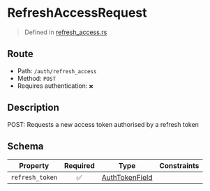 # RefreshAccessRequest
> Defined in [refresh_access.rs](../../../../../interface/src/interface/routes/auth/refresh_access.rs)

## Route
- Path: `/auth/refresh_access`
- Method: `POST`
- Requires authentication: `❌`

## Description
POST: Requests a new access token authorised by a refresh token

## Schema

| Property | Required | Type | Constraints |
| --- | :---: | --- | --- |
| `refresh_token` | ✅ | [AuthTokenField](../../../fields/auth_token/AuthTokenField.md) |     | 


